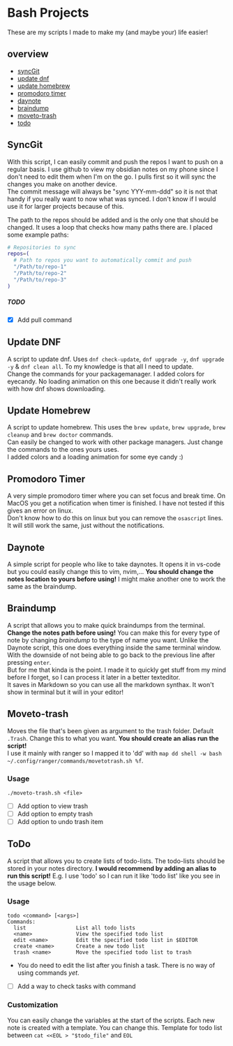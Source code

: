 # Bash Projects
These are my scripts I made to make my (and maybe your) life easier!
## overview 
- [syncGit](#syncgit)
- [update dnf](#update-dnf)
- [update homebrew](#update-homebrew)
- [promodoro timer](#promodoro-timer)
- [daynote](#daynote)
- [braindump](#braindump) 
- [moveto-trash](#moveto-trash)
- [todo](#todo)
## SyncGit
With this script, I can easily commit and push the repos I want to push on a regular basis. I use github to view my obsidian notes on my phone since I don't need to edit them when I'm on the go. I pulls first so it will sync the changes you make on another device.   
The commit message will always be "sync YYY-mm-ddd" so it is not that handy if you really want to now what was synced. I don't know if I would use it for larger projects because of this.  
  
The path to the repos should be added and is the only one that should be changed. It uses a loop that checks how many paths there are. I placed some example paths:  
```bash
# Repositories to sync
repos=(
  # Path to repos you want to automatically commit and push
  "/Path/to/repo-1"
  "/Path/to/repo-2"
  "/Path/to/repo-3"
)
```
##### TODO
- [x] Add pull command

## Update DNF
A script to update dnf. Uses `dnf check-update`, `dnf upgrade -y`, `dnf upgrade -y` & `dnf clean all`. To my knowledge is that all I need to update.  
Change the commands for your packagemanager.
I added colors for eyecandy. No loading animation on this one because it didn't really work with how dnf shows downloading.
## Update Homebrew
A script to update homebrew. This uses the `brew update`, `brew upgrade`, `brew cleanup` and `brew doctor` commands.  
Can easily be changed to work with other package managers. Just change the commands to the ones yours uses.  
I added colors and a loading animation for some eye candy :)
## Promodoro Timer
A very simple promodoro timer where you can set focus and break time. On MacOS you get a notification when timer is finished. I have not tested if this gives an error on linux.  
Don't know how to do this on linux but you can remove the `osascript` lines. It will still work the same, just without the notifications. 
## Daynote
A simple script for people who like to take daynotes. It opens it in vs-code but you could easily change this to vim, nvim,... **You should change the notes location to yours before using!**
I might make another one to work the same as the braindump.
## Braindump
A script that allows you to make quick braindumps from the terminal. **Change the notes path before using!** You can make this for every type of note by changing *braindump* to the type of name you want. 
Unlike the Daynote script, this one does everything inside the same terminal window. With the downside of not being able to go back to the previous line after pressing `enter`.  
But for me that kinda is the point. I made it to quickly get stuff from my mind before I forget, so I can process it later in a better texteditor.  
It saves in Markdown so you can use all the markdown synthax. It won't show in terminal but it will in your editor!
## Moveto-trash
Moves the file that's been given as argument to the trash folder. Default `.Trash`. Change this to what you want. **You should create an alias run the script!**  
I use it mainly with ranger so I mapped it to 'dd' with `map dd shell -w bash ~/.config/ranger/commands/movetotrash.sh %f`.
### Usage
`./moveto-trash.sh <file>`
- [ ] Add option to view trash
- [ ] Add option to empty trash
- [ ] Add option to undo trash item
## ToDo
A script that  allows you to create lists of todo-lists. The todo-lists should be stored in your notes directory. 
**I would recommend by adding an alias to run this script!** E.g. I use 'todo' so I can run it like 'todo list' like you see in the usage below.
### Usage
```
todo <command> [<args>]
Commands:
  list                List all todo lists
  <name>              View the specified todo list
  edit <name>         Edit the specified todo list in $EDITOR
  create <name>       Create a new todo list
  trash <name>        Move the specified todo list to trash
```
- You do need to edit the list after you finish a task. There is no way of using commands *yet*.
- [ ] Add a way to check tasks with command
### Customization
You can easily change the variables at the start of the scripts.
Each new note is created with a template. You can change this. Template for todo list between `cat <<EOL > "$todo_file"` and `EOL`